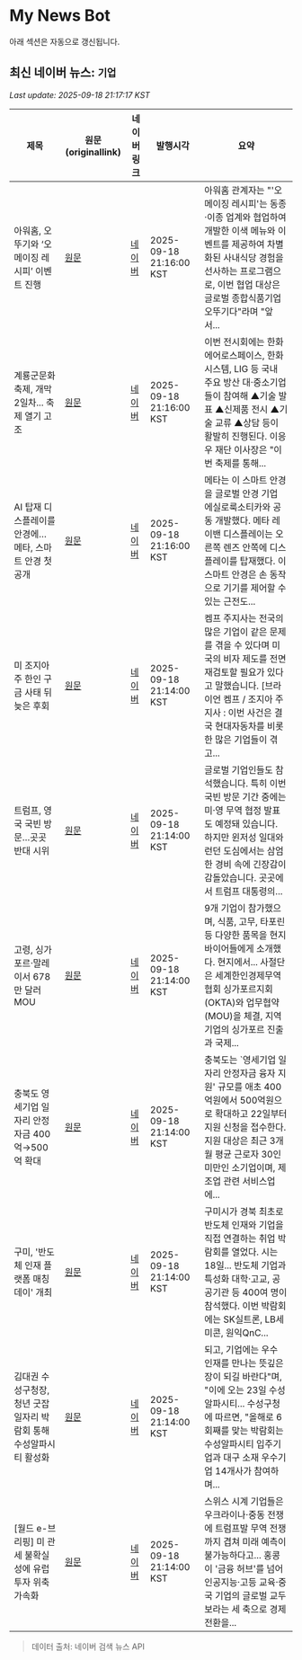 # My News Bot

아래 섹션은 자동으로 갱신됩니다.

<!-- NEWS:START -->
## 최신 네이버 뉴스: `기업`
_Last update: 2025-09-18 21:17:17 KST_

| 제목 | 원문(originallink) | 네이버 링크 | 발행시각 | 요약 |
|---|---|---|---|---|
| 아워홈, 오뚜기와 ‘오메이징 레시피’ 이벤트 진행 | [원문](http://www.lawissue.co.kr/view.php?ud=20250918211508684204ead0791_12) | [네이버](http://www.lawissue.co.kr/view.php?ud=20250918211508684204ead0791_12) | 2025-09-18 21:16:00 KST | 아워홈 관계자는 "'오메이징 레시피'는 동종·이종 업계와 협업하여 개발한 이색 메뉴와 이벤트를 제공하여 차별화된 사내식당 경험을 선사하는 프로그램으로, 이번 협업 대상은 글로벌 종합식품기업 오뚜기다"라며 "앞서... |
| 계룡군문화축제, 개막 2일차... 축제 열기 고조 | [원문](http://www.ccnnews.co.kr/news/articleView.html?idxno=385591) | [네이버](http://www.ccnnews.co.kr/news/articleView.html?idxno=385591) | 2025-09-18 21:16:00 KST | 이번 전시회에는 한화에어로스페이스, 한화시스템, LIG 등 국내 주요 방산 대·중소기업들이 참여해 ▲기술 발표 ▲신제품 전시 ▲기술 교류 ▲상담 등이 활발히 진행된다. 이응우 재단 이사장은 "이번 축제를 통해... |
| AI 탑재 디스플레이를 안경에… 메타, 스마트 안경 첫 공개 | [원문](https://it.chosun.com/news/articleView.html?idxno=2023092147678) | [네이버](https://it.chosun.com/news/articleView.html?idxno=2023092147678) | 2025-09-18 21:16:00 KST | 메타는 이 스마트 안경을 글로벌 안경 기업 에실로룩소티카와 공동 개발했다. 메타 레이밴 디스플레이는 오른쪽 렌즈 안쪽에 디스플레이를 탑재했다. 이 스마트 안경은 손 동작으로 기기를 제어할 수 있는 근전도... |
| 미 조지아주 한인 구금 사태 뒤늦은 후회 | [원문](https://www.obsnews.co.kr/news/articleView.html?idxno=1497798) | [네이버](https://www.obsnews.co.kr/news/articleView.html?idxno=1497798) | 2025-09-18 21:14:00 KST | 켐프 주지사는 전국의 많은 기업이 같은 문제를 겪을 수 있다며 미국의 비자 제도를 전면 재검토할 필요가 있다고 말했습니다. [브라이언 켐프 / 조지아 주지사 : 이번 사건은 결국 현대자동차를 비롯한 많은 기업들이 겪고... |
| 트럼프, 영국 국빈 방문…곳곳 반대 시위 | [원문](https://www.obsnews.co.kr/news/articleView.html?idxno=1497797) | [네이버](https://www.obsnews.co.kr/news/articleView.html?idxno=1497797) | 2025-09-18 21:14:00 KST | 글로벌 기업인들도 참석했습니다. 특히 이번 국빈 방문 기간 중에는 미·영 무역 협정 발표도 예정돼 있습니다. 하지만 윈저성 일대와 런던 도심에서는 삼엄한 경비 속에 긴장감이 감돌았습니다. 곳곳에서 트럼프 대통령의... |
| 고령, 싱가포르·말레이서 678만 달러 MOU | [원문](https://www.idaegu.co.kr/news/articleView.html?idxno=523826) | [네이버](https://www.idaegu.co.kr/news/articleView.html?idxno=523826) | 2025-09-18 21:14:00 KST | 9개 기업이 참가했으며, 식품, 고무, 타포린 등 다양한 품목을 현지 바이어들에게 소개했다. 현지에서... 사절단은 세계한인경제무역협회 싱가포르지회(OKTA)와 업무협약(MOU)을 체결, 지역 기업의 싱가포르 진출과 국제... |
| 충북도 영세기업 일자리 안정자금 400억→500억 확대 | [원문](http://www.cctimes.kr/news/articleView.html?idxno=866734) | [네이버](http://www.cctimes.kr/news/articleView.html?idxno=866734) | 2025-09-18 21:14:00 KST | 충북도는 `영세기업 일자리 안정자금 융자 지원' 규모를 애초 400억원에서 500억원으로 확대하고 22일부터 지원 신청을 접수한다. 지원 대상은 최근 3개월 평균 근로자 30인 미만인 소기업이며, 제조업 관련 서비스업에... |
| 구미, '반도체 인재 플랫폼 매칭데이' 개최 | [원문](https://www.idaegu.co.kr/news/articleView.html?idxno=523825) | [네이버](https://www.idaegu.co.kr/news/articleView.html?idxno=523825) | 2025-09-18 21:14:00 KST | 구미시가 경북 최초로 반도체 인재와 기업을 직접 연결하는 취업 박람회를 열었다. 시는 18일... 반도체 기업과 특성화 대학·고교, 공공기관 등 400여 명이 참석했다. 이번 박람회에는 SK실트론, LB세미콘, 원익QnC... |
| 김대권 수성구청장, 청년 굿잡 일자리 박람회 통해 수성알파시티 활성화 | [원문](https://www.gukjenews.com/news/articleView.html?idxno=3381299) | [네이버](https://www.gukjenews.com/news/articleView.html?idxno=3381299) | 2025-09-18 21:14:00 KST | 되고, 기업에는 우수 인재를 만나는 뜻깊은 장이 되길 바란다"며, "이에 오는 23일 수성알파시티... 수성구청에 따르면, "올해로 6회째를 맞는 박람회는 수성알파시티 입주기업과 대구 소재 우수기업 14개사가 참여하며... |
| [월드 e-브리핑] 미 관세 불확실성에 유럽 투자 위축 가속화 | [원문](https://www.obsnews.co.kr/news/articleView.html?idxno=1497800) | [네이버](https://www.obsnews.co.kr/news/articleView.html?idxno=1497800) | 2025-09-18 21:14:00 KST | 스위스 시계 기업들은 우크라이나·중동 전쟁에 트럼프발 무역 전쟁까지 겹쳐 미래 예측이 불가능하다고... 홍콩이 '금융 허브'를 넘어 인공지능·고등 교육·중국 기업의 글로벌 교두보라는 세 축으로 경제 전환을... |

> 데이터 출처: 네이버 검색 뉴스 API
<!-- NEWS:END -->
